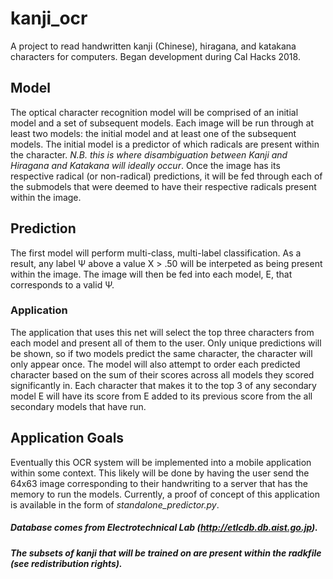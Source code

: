# kanji_ocr

A project to read handwritten kanji (Chinese), hiragana, and katakana characters for computers. Began development during Cal Hacks 2018. 

## Model
The optical character recognition model will be comprised of an initial model and a set of subsequent models.
Each image will be run through at least two models: the initial model and at least one of the subsequent models. The initial model is a predictor of which radicals are present within the character. *N.B. this is where disambiguation between Kanji and Hiragana and Katakana will ideally occur*. 
Once the image has its respective radical (or non-radical) predictions, it will be fed through each of the submodels that were deemed to have their respective radicals present within the image. 

## Prediction
The first model will perform multi-class, multi-label classification. As a result, any label &Psi; above a value &Chi; > .50 will be interpeted as being present within the image. The image will then be fed into each model, &Epsilon;, that corresponds to a valid &Psi;.
### Application
The application that uses this net will select the top three characters from each model and present all of them to the user. Only unique predictions will be shown, so if two models predict the same character, the character will only appear once. The model will also attempt to order each predicted character based on the sum of their scores across all models they scored significantly in. Each character that makes it to the top 3 of any secondary model &Epsilon; will have its score from &Epsilon; added to its previous score from the all secondary models that have run.

## Application Goals
Eventually this OCR system will be implemented into a mobile application within some context. This likely will be done by having the user send the 64x63 image corresponding to their handwriting to a server that has the memory to run the models. Currently, a proof of concept of this application is available in the form of *standalone_predictor.py*.
##### Database comes from Electrotechnical Lab (http://etlcdb.db.aist.go.jp). 
##### The subsets of kanji that will be trained on are present within the radkfile (see redistribution rights).
